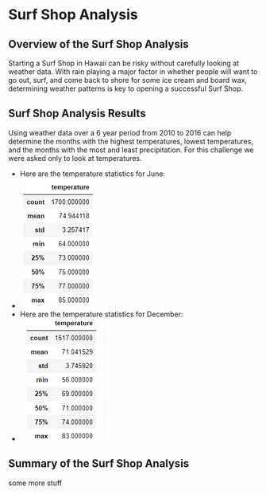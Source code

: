 # Surf Shop Analysis
## Overview of the Surf Shop Analysis
Starting a Surf Shop in Hawaii can be risky without carefully looking at weather data. With rain playing a major factor in whether people will want to go out, surf, and come back to shore for some ice cream and board wax, determining weather patterns is key to opening a successful Surf Shop. 
## Surf Shop Analysis Results
Using weather data over a 6 year period from 2010 to 2016 can help determine the months with the highest temperatures, lowest temperatures, and the months with the most and least precipitation. For this challenge we were asked only to look at temperatures.
- Here are the temperature statistics for June:
- ![](https://github.com/ryanstaudhammer/Surfs_Up/blob/main/Resources/June.png)
- Here are the temperature statistics for December:
- ![](https://github.com/ryanstaudhammer/Surfs_Up/blob/main/Resources/December.png)
## Summary of the Surf Shop Analysis
some more stuff

